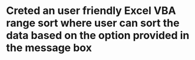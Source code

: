 # Creted an user friendly Excel VBA range sort where user can sort the data based on the option provided in the message box

